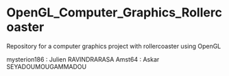 # OpenGL_Computer_Graphics_Rollercoaster
Repository for a computer graphics project with rollercoaster using OpenGL


mysterion186 : Julien RAVINDRARASA
Amst64 : Askar SEYADOUMOUGAMMADOU
